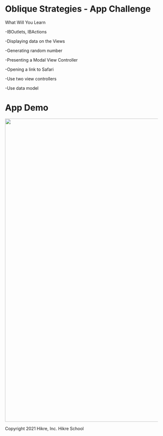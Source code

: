 # Oblique Strategies - App Challenge


What Will You Learn

-IBOutlets, IBActions

-Displaying data on the Views

-Generating random number

-Presenting a Modal View Controller

-Opening a link to Safari

-Use two view controllers 

-Use data model



# App Demo
 
 <img src="/obs-recording-2.0.gif" width="1000" height="1000"/>


Copyright 2021 Hikre, Inc. Hikre School
